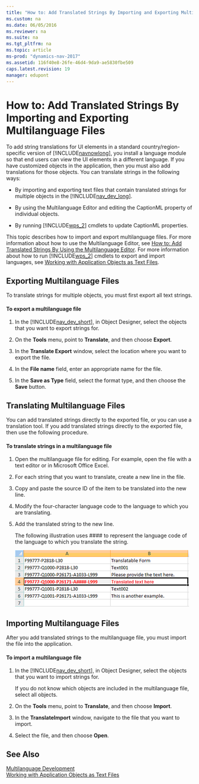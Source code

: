 ```yaml
---
title: "How to: Add Translated Strings By Importing and Exporting Multilanguage Files"
ms.custom: na
ms.date: 06/05/2016
ms.reviewer: na
ms.suite: na
ms.tgt_pltfrm: na
ms.topic: article
ms-prod: "dynamics-nav-2017"
ms.assetid: 116f40e8-26fe-46d4-9da9-ae5830fbe509
caps.latest.revision: 19
manager: edupont
---
```

# How to: Add Translated Strings By Importing and Exporting Multilanguage Files
To add string translations for UI elements in a standard country\/region\-specific version of [!INCLUDE[navnowlong](includes/navnowlong_md.md)], you install a language module so that end users can view the UI elements in a different language. If you have customized objects in the application, then you must also add translations for those objects. You can translate strings in the following ways:  
  
-   By importing and exporting text files that contain translated strings for multiple objects in the [!INCLUDE[nav_dev_long](includes/nav_dev_long_md.md)].  
  
-   By using the Multilanguage Editor and editing the CaptionML property of individual objects.  
  
-   By running [!INCLUDE[wps_2](includes/wps_2_md.md)] cmdlets to update CaptionML properties.  
  
 This topic describes how to import and export multilanguage files. For more information about how to use the Multilanguage Editor, see [How to: Add Translated Strings By Using the Multilanguage Editor](../Topic/How%20to:%20Add%20Translated%20Strings%20By%20Using%20the%20Multilanguage%20Editor.md). For more information about how to run [!INCLUDE[wps_2](includes/wps_2_md.md)] cmdlets to export and import languages, see [Working with Application Objects as Text Files](Working-with-Application-Objects-as-Text-Files.md).  
  
## Exporting Multilanguage Files  
 To translate strings for multiple objects, you must first export all text strings.  
  
#### To export a multilanguage file  
  
1.  In the [!INCLUDE[nav_dev_short](includes/nav_dev_short_md.md)], in Object Designer, select the objects that you want to export strings for.  
  
2.  On the **Tools** menu, point to **Translate**, and then choose **Export**.  
  
3.  In the **Translate Export** window, select the location where you want to export the file.  
  
4.  In the **File name** field, enter an appropriate name for the file.  
  
5.  In the **Save as Type** field, select the format type, and then choose the **Save** button.  
  
## Translating Multilanguage Files  
 You can add translated strings directly to the exported file, or you can use a translation tool. If you add translated strings directly to the exported file, then use the following procedure.  
  
#### To translate strings in a multilanguage file  
  
1.  Open the multilanguage file for editing. For example, open the file with a text editor or in Microsoft Office Excel.  
  
2.  For each string that you want to translate, create a new line in the file.  
  
3.  Copy and paste the source ID of the item to be translated into the new line.  
  
4.  Modify the four\-character language code to the language to which you are translating.  
  
5.  Add the translated string to the new line.  
  
     The following illustration uses \#\#\#\# to represent the language code of the language to which you translate the string.  
  
     ![Translated Strings file in Excel](media/NAV_PLAT_TranslatingStrings.png "NAV\_PLAT\_TranslatingStrings")  
  
## Importing Multilanguage Files  
 After you add translated strings to the multilanguage file, you must import the file into the application.  
  
#### To import a multilanguage file  
  
1.  In the [!INCLUDE[nav_dev_short](includes/nav_dev_short_md.md)], in Object Designer, select the objects that you want to import strings for.  
  
     If you do not know which objects are included in the multilanguage file, select all objects.  
  
2.  On the **Tools** menu, point to **Translate**, and then choose **Import**.  
  
3.  In the **TranslateImport** window, navigate to the file that you want to import.  
  
4.  Select the file, and then choose **Open**.  
  
## See Also  
 [Multilanguage Development](Multilanguage-Development.md)   
 [Working with Application Objects as Text Files](Working-with-Application-Objects-as-Text-Files.md)